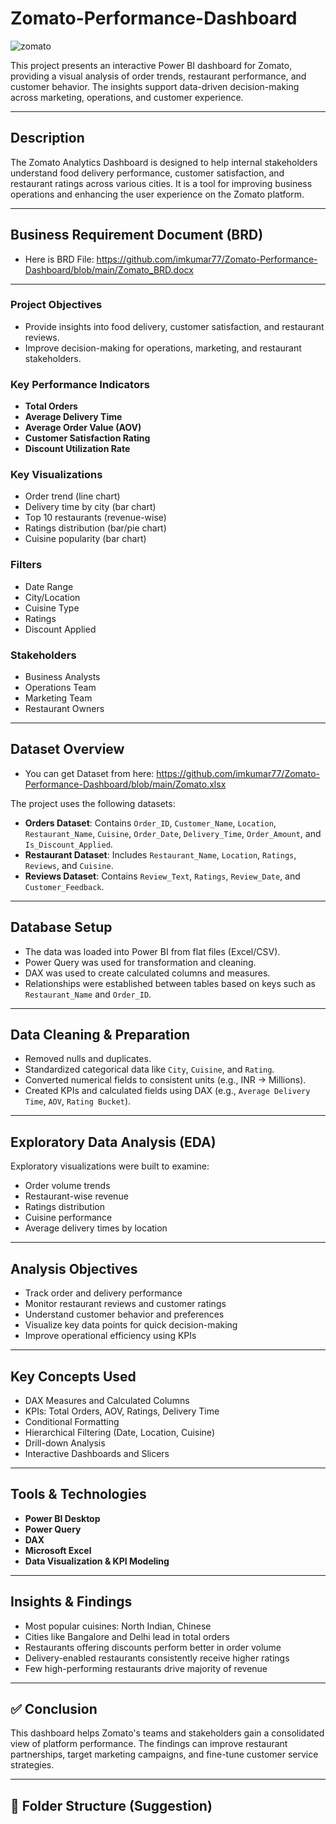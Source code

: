 # Zomato-Performance-Dashboard

  ![zomato](https://github.com/user-attachments/assets/26c7fa35-3cad-420d-ad68-408e3851fe03)

This project presents an interactive Power BI dashboard for Zomato, providing a visual analysis of order trends, restaurant performance, and customer behavior. The insights support data-driven decision-making across marketing, operations, and customer experience.

---


## Description

The Zomato Analytics Dashboard is designed to help internal stakeholders understand food delivery performance, customer satisfaction, and restaurant ratings across various cities. It is a tool for improving business operations and enhancing the user experience on the Zomato platform.

---

## Business Requirement Document (BRD)

- Here is BRD File: https://github.com/imkumar77/Zomato-Performance-Dashboard/blob/main/Zomato_BRD.docx

---

### Project Objectives
- Provide insights into food delivery, customer satisfaction, and restaurant reviews.
- Improve decision-making for operations, marketing, and restaurant stakeholders.

### Key Performance Indicators
- **Total Orders**
- **Average Delivery Time**
- **Average Order Value (AOV)**
- **Customer Satisfaction Rating**
- **Discount Utilization Rate**

### Key Visualizations
- Order trend (line chart)
- Delivery time by city (bar chart)
- Top 10 restaurants (revenue-wise)
- Ratings distribution (bar/pie chart)
- Cuisine popularity (bar chart)

### Filters
- Date Range
- City/Location
- Cuisine Type
- Ratings
- Discount Applied

### Stakeholders
- Business Analysts
- Operations Team
- Marketing Team
- Restaurant Owners

---


## Dataset Overview

- You can get Dataset from here: https://github.com/imkumar77/Zomato-Performance-Dashboard/blob/main/Zomato.xlsx

The project uses the following datasets:

- **Orders Dataset**: Contains `Order_ID`, `Customer_Name`, `Location`, `Restaurant_Name`, `Cuisine`, `Order_Date`, `Delivery_Time`, `Order_Amount`, and `Is_Discount_Applied`.
- **Restaurant Dataset**: Includes `Restaurant_Name`, `Location`, `Ratings`, `Reviews`, and `Cuisine`.
- **Reviews Dataset**: Contains `Review_Text`, `Ratings`, `Review_Date`, and `Customer_Feedback`.

---

## Database Setup

- The data was loaded into Power BI from flat files (Excel/CSV).
- Power Query was used for transformation and cleaning.
- DAX was used to create calculated columns and measures.
- Relationships were established between tables based on keys such as `Restaurant_Name` and `Order_ID`.

---

##  Data Cleaning & Preparation

- Removed nulls and duplicates.
- Standardized categorical data like `City`, `Cuisine`, and `Rating`.
- Converted numerical fields to consistent units (e.g., INR → Millions).
- Created KPIs and calculated fields using DAX (e.g., `Average Delivery Time`, `AOV`, `Rating Bucket`).

---

## Exploratory Data Analysis (EDA)

Exploratory visualizations were built to examine:

- Order volume trends
- Restaurant-wise revenue
- Ratings distribution
- Cuisine performance
- Average delivery times by location

---

##  Analysis Objectives

- Track order and delivery performance
- Monitor restaurant reviews and customer ratings
- Understand customer behavior and preferences
- Visualize key data points for quick decision-making
- Improve operational efficiency using KPIs

---

## Key Concepts Used

- DAX Measures and Calculated Columns
- KPIs: Total Orders, AOV, Ratings, Delivery Time
- Conditional Formatting
- Hierarchical Filtering (Date, Location, Cuisine)
- Drill-down Analysis
- Interactive Dashboards and Slicers

---

## Tools & Technologies

- **Power BI Desktop**
- **Power Query**
- **DAX**
- **Microsoft Excel**
- **Data Visualization & KPI Modeling**

---

## Insights & Findings

- Most popular cuisines: North Indian, Chinese
- Cities like Bangalore and Delhi lead in total orders
- Restaurants offering discounts perform better in order volume
- Delivery-enabled restaurants consistently receive higher ratings
- Few high-performing restaurants drive majority of revenue

---

## ✅ Conclusion

This dashboard helps Zomato's teams and stakeholders gain a consolidated view of platform performance. The findings can improve restaurant partnerships, target marketing campaigns, and fine-tune customer service strategies.

---



## 📁 Folder Structure (Suggestion)

